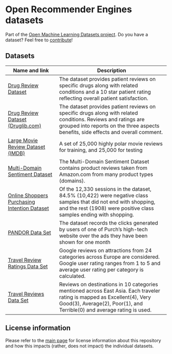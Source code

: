 # Open Recommender Engines datasets
Part of the [Open Machine Learning Datasets project](https://github.com/meetaime/open-machine-learning-datasets/blob/master/README.md). Do you have a dataset? Feel free to [contribute](https://github.com/meetaime/open-machine-learning-datasets/blob/master/README.md)!

## Datasets
| Name and link | Description |
| ---- | ----------- |
| [Drug Review Dataset](https://archive.ics.uci.edu/ml/datasets/Drug+Review+Dataset+%28Drugs.com%29) | The dataset provides patient reviews on specific drugs along with related conditions and a 10 star patient rating reflecting overall patient satisfaction. |
| [Drug Review Dataset (Druglib.com)](https://archive.ics.uci.edu/ml/datasets/Drug+Review+Dataset+%28Druglib.com%29) | The dataset provides patient reviews on specific drugs along with related conditions. Reviews and ratings are grouped into reports on the three aspects benefits, side effects and overall comment. |
| [Large Movie Review Dataset (IMDB)](http://ai.stanford.edu/~amaas/data/sentiment/) | A set of 25,000 highly polar movie reviews for training, and 25,000 for testing
| [Multi-Domain Sentiment Dataset](http://www.cs.jhu.edu/~mdredze/datasets/sentiment/) | The Multi-Domain Sentiment Dataset contains product reviews taken from Amazon.com from many product types (domains).
| [Online Shoppers Purchasing Intention Dataset](https://archive.ics.uci.edu/ml/datasets/Online+Shoppers+Purchasing+Intention+Dataset) | Of the 12,330 sessions in the dataset, 84.5% (10,422) were negative class samples that did not end with shopping, and the rest (1908) were positive class samples ending with shopping. |
| [PANDOR Data Set](https://archive.ics.uci.edu/ml/datasets/PANDOR) | The dataset records the clicks generated by users of one of Purch’s high-tech website over the ads they have been shown for one month |
| [Travel Review Ratings Data Set](https://archive.ics.uci.edu/ml/datasets/Tarvel+Review+Ratings) | Google reviews on attractions from 24 categories across Europe are considered. Google user rating ranges from 1 to 5 and average user rating per category is calculated.
| [Travel Reviews Data Set](https://archive.ics.uci.edu/ml/datasets/Travel+Reviews) | Reviews on destinations in 10 categories mentioned across East Asia. Each traveler rating is mapped as Excellent(4), Very Good(3), Average(2), Poor(1), and Terrible(0) and average rating is used. |

## License information
Please refer to the [main page](https://github.com/meetaime/open-machine-learning-datasets/blob/master/README.md) for license information about this repository and how this impacts (rather, does not impact) the individual datasets.